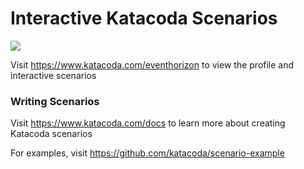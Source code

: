 # Interactive Katacoda Scenarios

[![](http://shields.katacoda.com/katacoda/eventhorizon/count.svg)](https://www.katacoda.com/eventhorizon "Get your profile on Katacoda.com")

Visit https://www.katacoda.com/eventhorizon to view the profile and interactive scenarios

### Writing Scenarios
Visit https://www.katacoda.com/docs to learn more about creating Katacoda scenarios

For examples, visit https://github.com/katacoda/scenario-example
